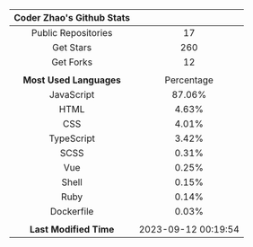 | **Coder Zhao's Github Stats** | |
|:-:|:-:|
| Public Repositories | 17 |
| Get Stars | 260 |
| Get Forks | 12 |
| | |
| **Most Used Languages** | Percentage |
| JavaScript | 87.06% |
| HTML | 4.63% |
| CSS | 4.01% |
| TypeScript | 3.42% |
| SCSS | 0.31% |
| Vue | 0.25% |
| Shell | 0.15% |
| Ruby | 0.14% |
| Dockerfile | 0.03% |
| | |
| **Last Modified Time** | 2023-09-12 00:19:54 |
